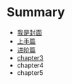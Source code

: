 # Summary

* [我是封面](README.md)
* [上手篇](chapter1.md)
* [进阶篇](chapter2.md)
* [chapter3](chapter3.md)
* chapter4
* chapter5

